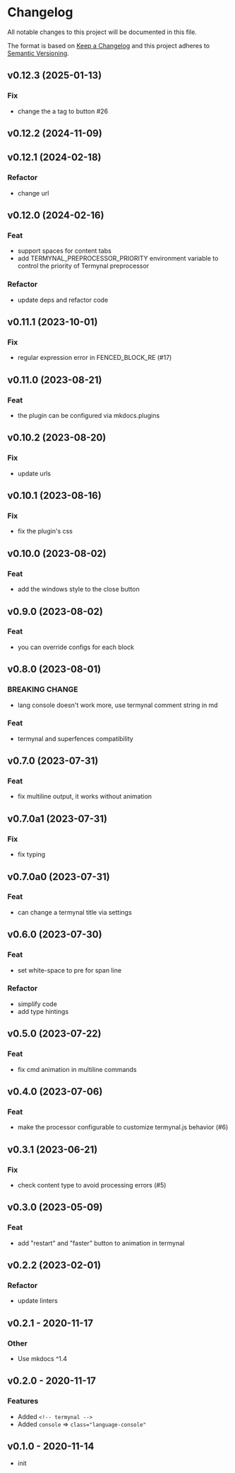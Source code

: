 # Changelog

All notable changes to this project will be documented in this file.

The format is based on [Keep a Changelog](http://keepachangelog.com/en/1.0.0/)
and this project adheres to [Semantic Versioning](http://semver.org/spec/v2.0.0.html).

## v0.12.3 (2025-01-13)

### Fix

- change the a tag to button #26

## v0.12.2 (2024-11-09)

## v0.12.1 (2024-02-18)

### Refactor

- change url

## v0.12.0 (2024-02-16)

### Feat

- support spaces for content tabs
- add TERMYNAL_PREPROCESSOR_PRIORITY environment variable to control the priority of Termynal preprocessor

### Refactor

- update deps and refactor code

## v0.11.1 (2023-10-01)

### Fix

- regular expression error in FENCED_BLOCK_RE (#17)

## v0.11.0 (2023-08-21)

### Feat

- the plugin can be configured via mkdocs.plugins

## v0.10.2 (2023-08-20)

### Fix

- update urls

## v0.10.1 (2023-08-16)

### Fix

- fix the plugin's css

## v0.10.0 (2023-08-02)

### Feat

- add the windows style to the close button

## v0.9.0 (2023-08-02)

### Feat

- you can override configs for each block

## v0.8.0 (2023-08-01)

### BREAKING CHANGE

- lang console doesn't work more, use termynal comment string in md

### Feat

- termynal and superfences compatibility

## v0.7.0 (2023-07-31)

### Feat

- fix multiline output, it works without animation

## v0.7.0a1 (2023-07-31)

### Fix

- fix typing

## v0.7.0a0 (2023-07-31)

### Feat

- can change a termynal title via settings

## v0.6.0 (2023-07-30)

### Feat

- set white-space to pre for span line

### Refactor

- simplify code
- add type hintings

## v0.5.0 (2023-07-22)

### Feat

- fix cmd animation in multiline commands

## v0.4.0 (2023-07-06)

### Feat

- make the processor configurable to customize termynal.js behavior (#6)

## v0.3.1 (2023-06-21)

### Fix

- check content type to avoid processing errors (#5)

## v0.3.0 (2023-05-09)

### Feat

- add "restart" and "faster" button to animation in termynal

## v0.2.2 (2023-02-01)

### Refactor

- update linters

## v0.2.1 - 2020-11-17

### Other

- Use mkdocs ^1.4

## v0.2.0 - 2020-11-17

### Features

- Added `<!-- termynal -->`
- Added `console` => `class="language-console"`

## v0.1.0 - 2020-11-14

- init
